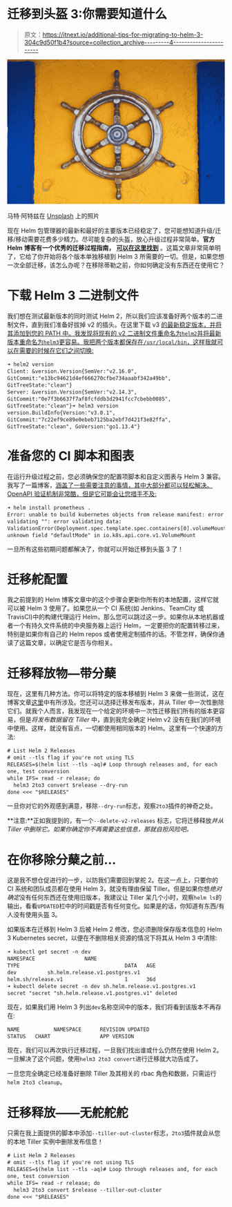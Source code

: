 # 迁移到头盔 3:你需要知道什么

> 原文：<https://itnext.io/additional-tips-for-migrating-to-helm-3-304c9d50f1b4?source=collection_archive---------4----------------------->

![](img/2cd11273ff43c071de7a8fd5bbb914cb.png)

马特·阿特兹在 [Unsplash](https://unsplash.com?utm_source=medium&utm_medium=referral) 上的照片

现在 Helm 包管理器的最新和最好的主要版本已经稳定了，您可能想知道升级/迁移/移动需要花费多少精力。尽可能复杂的头盔，放心升级过程非常简单。**官方 Helm 博客有一个优秀的迁移过程指南，** [**可以在这里找到**](https://helm.sh/blog/migrate-from-helm-v2-to-helm-v3/) 。这篇文章非常简单明了，它给了你开始将各个版本单独移植到 Helm 3 所需要的一切。但是，如果您想一次全部迁移，该怎么办呢？在移除蒂勒之前，你如何确定没有东西还在使用它？

# 下载 Helm 3 二进制文件

我们想在测试最新版本的同时测试 Helm 2，所以我们应该准备好两个版本的二进制文件，直到我们准备好拔掉 v2 的插头。在这里下载 v3 [的最新稳定版本，并将其添加到您的 PATH 中。我发现将现有的 v2 二进制文件重命名为`helm2`并将最新版本重命名为`helm3`更容易。我把两个版本都保存在`/usr/local/bin`，这样我就可以在需要的时候在它们之间切换:](https://github.com/helm/helm/releases)

```
➜ helm2 version
Client: &version.Version{SemVer:"v2.16.0", GitCommit:"e13bc94621d4ef666270cfbe734aaabf342a49bb", GitTreeState:"clean"}
Server: &version.Version{SemVer:"v2.14.3", GitCommit:"0e7f3b6637f7af8fcfddb3d2941fcc7cbebb0085", GitTreeState:"clean"}➜ helm3 version
version.BuildInfo{Version:"v3.0.1", GitCommit:"7c22ef9ce89e0ebeb7125ba2ebf7d421f3e82ffa", GitTreeState:"clean", GoVersion:"go1.13.4"}
```

# 准备您的 CI 脚本和图表

在运行升级过程之前，您必须确保您的配置项脚本和自定义图表与 Helm 3 兼容。我写了一篇博客，[涵盖了一些需要注意的事情，其中大部分都可以轻松解决。OpenAPI 验证机制非常酷，但是它可能会让您措手不及:](/breaking-changes-in-helm-3-and-how-to-fix-them-39fea23e06ff)

```
➜ helm install prometheus .
Error: unable to build kubernetes objects from release manifest: error validating "": error validating data: ValidationError(Deployment.spec.template.spec.containers[0].volumeMounts[0]): unknown field "defaultMode" in io.k8s.api.core.v1.VolumeMount
```

一旦所有这些初期问题都解决了，你就可以开始迁移到头盔 3 了！

# 迁移舵配置

我之前提到的 Helm 博客文章中的这个步骤会更新你所有的本地配置，这样它就可以被 Helm 3 使用了。如果您从一个 CI 系统(如 Jenkins、TeamCity 或 TravisCI)中的构建代理运行 Helm，那么您可以跳过这一步。如果你从本地机器或者一个有持久文件系统的中央服务器上运行 Helm，一定要把你的配置转移过来，特别是如果你有自己的 Helm repos 或者使用定制插件的话。不管怎样，确保你通读了这篇文章，以确定它是否与你相关。

# 迁移释放物—带分蘖

现在，这里有几种方法。你可以将特定的版本移植到 Helm 3 来做一些测试，这在博客文章[这里](https://helm.sh/blog/migrate-from-helm-v2-to-helm-v3/#migrate-helm-v2-releases)中有所涉及。您还可以选择迁移发布版本，并从 Tiller 中一次性删除它们。就我个人而言，我发现在一个给定的环境中一次性迁移我们所有的版本更容易，但是*将发布数据留在 Tiller* 中，直到我完全确定 Helm v2 没有在我们的环境中使用。这样，就没有盲点，一切都使用相同版本的 Helm。这里有一个快速的方法:

```
# List Helm 2 Releases
# omit --tls flag if you're not using TLS
RELEASES=$(helm list --tls -aq)# Loop through releases and, for each one, test conversion
while IFS= read -r release; do
  helm3 2to3 convert $release --dry-run
done <<< "$RELEASES"
```

一旦你对它的外观感到满意，移除`--dry-run`标志，观察`2to3`插件的神奇之处。

**注意:**正如我提到的，有一个`--delete-v2-releases` 标志，它将迁移释放*并从 Tiller 中删除它。如果你确定你不再需要这些信息，那就自担风险吧。*

# 在你移除分蘖之前…

这是我不想仓促进行的一步，以防我们需要回到掌舵 2。在这一点上，只要你的 CI 系统和团队成员都在使用 Helm 3，就没有理由保留 Tiller。但是如果你想*绝对确定*没有任何东西还在使用旧版本，我建议让 Tiller 呆几个小时，观察`helm ls`的输出，看看`UPDATED`栏中的时间戳是否有任何变化。如果是的话，你知道有东西/有人没有使用头盔 3。

如果版本在迁移到 Helm 3 后被 Helm 2 修改，您必须删除保存版本信息的 Helm 3 Kubernetes secret，以便在不删除相关资源的情况下将其从 Helm 3 中清除:

```
➜ kubectl get secret -n dev
NAMESPACE                NAME                                                 TYPE                                  DATA   AGE                           dev          sh.helm.release.v1.postgres.v1                 helm.sh/release.v1                    1      36d
➜ kubectl delete secret -n dev sh.helm.release.v1.postgres.v1
secret "secret "sh.helm.release.v1.postgres.v1" deleted
```

现在，如果我们用 Helm 3 列出`dev`名称空间中的版本，我们将看到该版本不再存在:

```
NAME           NAMESPACE      REVISION UPDATED                                 STATUS   CHART                APP VERSION
```

现在，我们可以再次执行迁移过程，一旦我们找出谁或什么仍然在使用 Helm 2。一旦解决了这个问题，使用`helm3 2to3 convert`进行迁移就大功告成了。

一旦您完全确定已经准备好删除 Tiller 及其相关的 rbac 角色和数据，只需运行`helm 2to3 cleanup`。

# 迁移释放——无舵舵舵

只需在我上面提供的脚本中添加`--tiller-out-cluster`标志，`2to3`插件就会从您的本地 Tiller 实例中删除发布信息！

```
# List Helm 2 Releases
# omit --tls flag if you're not using TLS
RELEASES=$(helm list --tls -aq)# Loop through releases and, for each one, test conversion
while IFS= read -r release; do
  helm3 2to3 convert $release --tiller-out-cluster
done <<< "$RELEASES"
```
